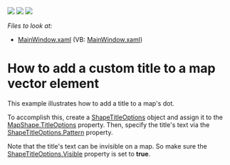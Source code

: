 <!-- default badges list -->
![](https://img.shields.io/endpoint?url=https://codecentral.devexpress.com/api/v1/VersionRange/128571099/15.2.4%2B)
[![](https://img.shields.io/badge/Open_in_DevExpress_Support_Center-FF7200?style=flat-square&logo=DevExpress&logoColor=white)](https://supportcenter.devexpress.com/ticket/details/E4220)
[![](https://img.shields.io/badge/📖_How_to_use_DevExpress_Examples-e9f6fc?style=flat-square)](https://docs.devexpress.com/GeneralInformation/403183)
<!-- default badges end -->
<!-- default file list -->
*Files to look at*:

* [MainWindow.xaml](./CS/DXMap_UseTitleOptions/MainWindow.xaml) (VB: [MainWindow.xaml](./VB/DXMap_UseTitleOptions/MainWindow.xaml))
<!-- default file list end -->
# How to add a custom title to a map vector element

This example illustrates how to add a title to a map's dot.  

To accomplish this, create a [ShapeTitleOptions](https://docs.devexpress.com/WPF/DevExpress.Xpf.Map.ShapeTitleOptions?p=netframework) object and  assign it to the [MapShape.TitleOptions](https://docs.devexpress.com/WPF/DevExpress.Xpf.Map.MapShapeBase.TitleOptions?p=netframework) property. Then, specify the title's text via the [ShapeTitleOptions.Pattern](https://docs.devexpress.com/WPF/DevExpress.Xpf.Map.ShapeTitleOptions.Pattern?p=netframework) property. 

Note that the title's text can be invisible on a map. So make sure the [ShapeTitleOptions.Visible](https://docs.devexpress.com/WPF/DevExpress.Xpf.Map.ShapeTitleOptions.Visible?p=netframework) property is set to **true**.


